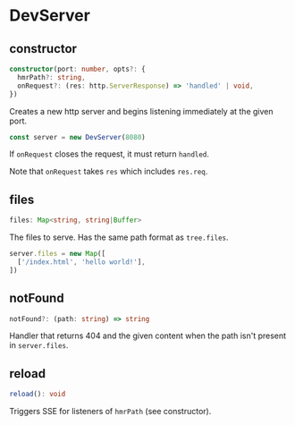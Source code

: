 # DevServer

## constructor

```ts
constructor(port: number, opts?: {
  hmrPath?: string,
  onRequest?: (res: http.ServerResponse) => 'handled' | void,
})
```

Creates a new http server and begins listening immediately
at the given port.

```ts
const server = new DevServer(8080)
```

If `onRequest` closes the request, it must return `handled`.

Note that `onRequest` takes `res` which includes `res.req`.



## files

```ts
files: Map<string, string|Buffer>
```

The files to serve. Has the same path format as `tree.files`.

```ts
server.files = new Map([
  ['/index.html', 'hello world!'],
])
```



## notFound

```ts
notFound?: (path: string) => string
```

Handler that returns 404 and the given content
when the path isn't present in `server.files`.



## reload

```ts
reload(): void
```

Triggers SSE for listeners of `hmrPath` (see constructor).
